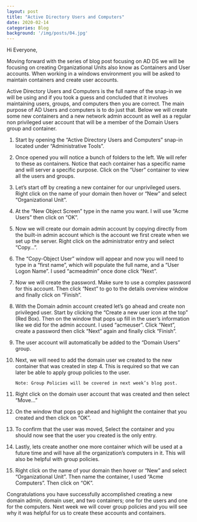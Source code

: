 ```yaml
---
layout: post
title: "Active Directory Users and Computers"
date: 2020-02-14
categories: Blog
background: '/img/posts/04.jpg'
---
```


Hi Everyone,

Moving forward with the series of blog post focusing on AD DS we will be focusing on creating Organizational Units also know as Containers and User accounts. When working in a windows environment you will be asked to maintain containers and create user accounts.

Active Directory Users and Computers is the full name of the snap-in we will be using and if you took a guess and concluded that it involves maintaining users, groups, and computers then you are correct. The main purpose of AD Users and computers is to do just that. Below we will create some new containers and a new network admin account as well as a regular non privileged user account that will be a member of the Domain Users group and container.

1. Start by opening the “Active Directory Users and Computers” snap-in located under “Administrative Tools”.

2. Once opened you will notice a bunch of folders to the left. We will refer to these as containers. Notice that each container has a specific name and will server a specific purpose. Click on the “User” container to view all the users and groups. 

3. Let’s start off by creating a new container for our unprivileged users. Right click on the name of your domain then hover or “New” and select “Organizational Unit”.

4. At the “New Object Screen” type in the name you want. I will use “Acme Users” then click on “OK”. 

5. Now we will create our domain admin account by copying directly from the built-in admin account which is the account we first create when we set up the server. Right click on the administrator entry and select “Copy…”. 

6. The “Copy-Object User” window will appear and now you will need to type in a “first name”, which will populate the full name, and a “User Logon Name”. I used “acmeadmin” once done click “Next”.

7. Now we will create the password. Make sure to use a complex password for this account. Then click “Next” to go to the details overview window and finally click on “Finish”.

8. With the Domain admin account created let’s go ahead and create non privileged user. Start by clicking the “Create a new user icon at the top” (Red Box). Then on the window that pops up fill in the user’s information like we did for the admin account. I used “acmeuser”. Click “Next”, create a password then click “Next” again and finally click “Finish”.

9. The user account will automatically be added to the “Domain Users” group.

10. Next, we will need to add the domain user we created to the new container that was created in step 4. This is required so that we can later be able to apply group policies to the user. 

		Note: Group Policies will be covered in next week’s blog post.

11. Right click on the domain user account that was created and then select “Move…”

12. On the window that pops go ahead and highlight the container that you created and then click on “OK”.

13. To confirm that the user was moved, Select the container and you should now see that the user you created is the only entry.

14. Lastly, lets create another one more container which will be used at a future time and will have all the organization’s computers in it. This will also be helpful with group policies.

15. Right click on the name of your domain then hover or “New” and select “Organizational Unit”. Then name the container, I used “Acme Computers”. Then click on “OK”.

Congratulations you have successfully accomplished creating a new domain admin, domain user, and two containers; one for the users and one for the computers. Next week we will cover group policies and you will see why it was helpful for us to create these accounts and containers.

